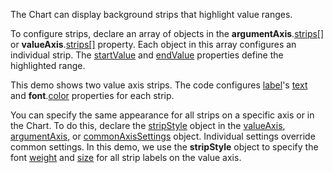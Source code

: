 The Chart can display background strips that highlight value ranges.

To configure strips, declare an array of objects in the **argumentAxis**.[strips[]](Documentation/ApiReference/Data_Visualization_Widgets/dxChart/Configuration/argumentAxis/strips/) or **valueAxis**.[strips[]](/Documentation/ApiReference/Data_Visualization_Widgets/dxChart/Configuration/valueAxis/strips/) property. Each object in this array configures an individual strip. The [startValue](/Documentation/ApiReference/Data_Visualization_Widgets/dxChart/Configuration/valueAxis/strips/#startValue) and [endValue](/Documentation/ApiReference/Data_Visualization_Widgets/dxChart/Configuration/valueAxis/strips/#endValue) properties define the highlighted range. 

This demo shows two value axis strips. The code configures [label](/Documentation/ApiReference/Data_Visualization_Widgets/dxChart/Configuration/valueAxis/strips/label/)'s [text](/Documentation/ApiReference/Data_Visualization_Widgets/dxChart/Configuration/valueAxis/strips/label/#text) and **font**.[color](/Documentation/ApiReference/Data_Visualization_Widgets/dxChart/Configuration/valueAxis/strips/label/font/#color) properties for each strip.

You can specify the same appearance for all strips on a specific axis or in the Chart. To do this, declare the [stripStyle](/Documentation/ApiReference/Data_Visualization_Widgets/dxChart/Configuration/valueAxis/stripStyle/) object in the [valueAxis](/Documentation/ApiReference/Data_Visualization_Widgets/dxChart/Configuration/valueAxis/), [argumentAxis](/Documentation/ApiReference/Data_Visualization_Widgets/dxChart/Configuration/argumentAxis/), or [commonAxisSettings](/Documentation/ApiReference/Data_Visualization_Widgets/dxChart/Configuration/commonAxisSettings/) object. Individual settings override common settings. In this demo, we use the **stripStyle** object to specify the font [weight](/Documentation/ApiReference/Data_Visualization_Widgets/dxChart/Configuration/valueAxis/stripStyle/label/font/#weight) and [size](/Documentation/ApiReference/Data_Visualization_Widgets/dxChart/Configuration/valueAxis/stripStyle/label/font/#size) for all strip labels on the value axis. 

